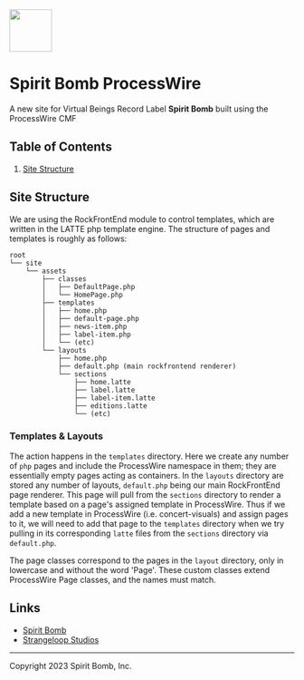 <img src="https://wiki.spiritbomb.ai/img/spirit-bomb-logo.png" width="75" />

# Spirit Bomb ProcessWire

A new site for Virtual Beings Record Label **Spirit Bomb** built using the ProcessWire CMF


## Table of Contents

1. [Site Structure](#site-structure)


## Site Structure

We are using the RockFrontEnd module to control templates, which are written in the LATTE php template engine. The structure of pages and templates is roughly as follows:

```
root
└── site
    └── assets
        ├── classes
        │   ├── DefaultPage.php
        │   └── HomePage.php
        ├── templates
        │   ├── home.php
        │   ├── default-page.php
        │   ├── news-item.php
        │   ├── label-item.php
        │   └── (etc)
        └── layouts
            ├── home.php
            ├── default.php (main rockfrontend renderer)
            └── sections
                ├── home.latte
                ├── label.latte
                ├── label-item.latte
                ├── editions.latte
                └── (etc)
```

### Templates & Layouts

The action happens in the `templates` directory. Here we create any number of `php` pages and include the ProcessWire namespace in them; they are essentially empty pages acting as containers. In the `layouts` directory are stored any number of layouts, `default.php` being our main RockFrontEnd page renderer. This page will pull from the `sections` directory to render a template based on a page's assigned template in ProcessWire. Thus if we add a new template in ProcessWire (i.e. concert-visuals) and assign pages to it, we will need to add that page to the `templates` directory when we try pulling in its corresponding `latte` files from the `sections` directory via `default.php`. 

The page classes correspond to the pages in the `layout` directory, only in lowercase and without the word 'Page'. These custom classes extend ProcessWire Page classes, and the names must match. 


## Links

* [Spirit Bomb](https://spiritbomb.ai)
* [Strangeloop Studios](https://strangeloop-studios.com)

------

Copyright 2023 Spirit Bomb, Inc.

